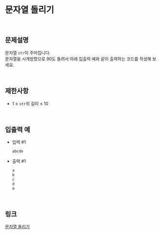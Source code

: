 # 문자열 돌리기

<br>

## 문제설명
문자열 `str`이 주어집니다.<br>
문자열을 시계방향으로 90도 돌려서 아래 입출력 예와 같이 출력하는 코드를 작성해 보세요.

<br>

## 제한사항
- 1 ≤ `str`의 길이 ≤ 10

<br>

## 입출력 예
- 입력 #1
    ```java
    abcde
    ```

- 출력 #1
    ```java
    a
    b
    c
    d
    e
    ```

<br>

## 링크
[문자열 돌리기](https://school.programmers.co.kr/learn/courses/30/lessons/181945)
